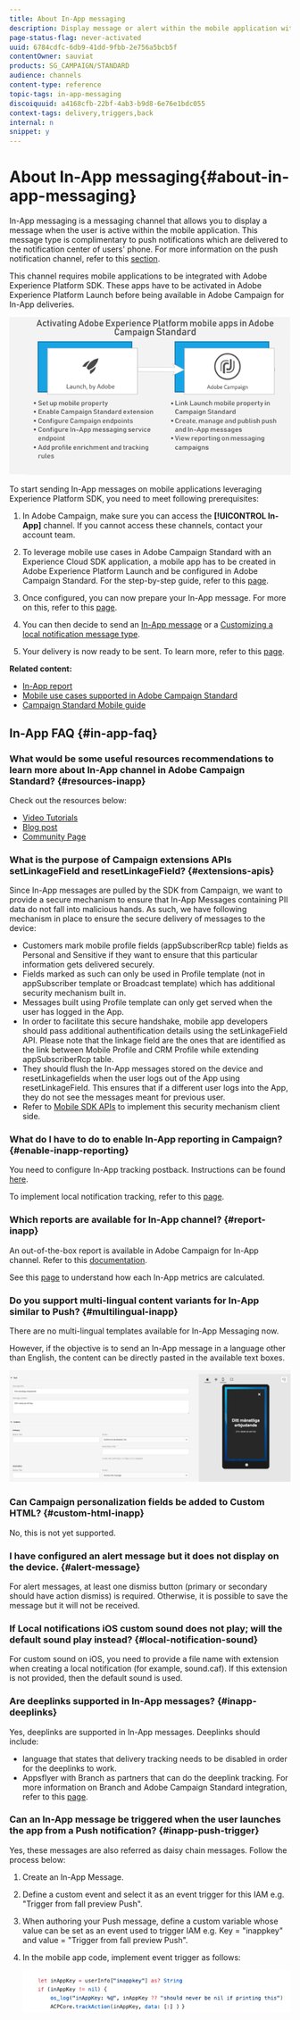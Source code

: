 ```yaml
---
title: About In-App messaging
description: Display message or alert within the mobile application with In-App messaging.
page-status-flag: never-activated
uuid: 6784cdfc-6db9-41dd-9fbb-2e756a5bcb5f
contentOwner: sauviat
products: SG_CAMPAIGN/STANDARD
audience: channels
content-type: reference
topic-tags: in-app-messaging
discoiquuid: a4168cfb-22bf-4ab3-b9d8-6e76e1bdc055
context-tags: delivery,triggers,back
internal: n
snippet: y
---
```


# About In-App messaging{#about-in-app-messaging}

In-App messaging is a messaging channel that allows you to display a message when the user is active within the mobile application. This message type is complimentary to push notifications which are delivered to the notification center of users' phone. For more information on the push notification channel, refer to this [section](../../channels/using/about-push-notifications.md).

This channel requires mobile applications to be integrated with Adobe Experience Platform SDK. These apps have to be activated in Adobe Experience Platform Launch before being available in Adobe Campaign for In-App deliveries.

![](assets/launch_campaign.png)

To start sending In-App messages on mobile applications leveraging Experience Platform SDK, you need to meet following prerequisites:

1. In Adobe Campaign, make sure you can access the **[!UICONTROL In-App]** channel. If you cannot access these channels, contact your account team.

1. To leverage mobile use cases in Adobe Campaign Standard with an Experience Cloud SDK application, a mobile app has to be created in Adobe Experience Platform Launch and be configured in Adobe Campaign Standard. For the step-by-step guide, refer to this [page](https://helpx.adobe.com/campaign/kb/configuring-app-sdk.html).

1. Once configured, you can now prepare your In-App message. For more on this, refer to this [page](../../channels/using/preparing-and-sending-an-in-app-message.md#preparing-your-in-app-message).

1. You can then decide to send an [In-App message](../../channels/using/customizing-an-in-app-message.md) or a [Customizing a local notification message type](../../channels/using/customizing-an-in-app-message.md#customizing-a-local-notification-message-type).

1. Your delivery is now ready to be sent. To learn more, refer to this [page](../../channels/using/preparing-and-sending-an-in-app-message.md#sending-your-in-app-message).

**Related content:**

* [In-App report](../../reporting/using/in-app-report.md)
* [Mobile use cases supported in Adobe Campaign Standard](https://helpx.adobe.com/campaign/kb/configure-launch-rules-acs-use-cases.html)
* [Campaign Standard Mobile guide](https://helpx.adobe.com/campaign/kb/acs-mobile.html)

## In-App FAQ {#in-app-faq}

### What would be some useful resources recommendations to learn more about In-App channel in Adobe Campaign Standard? {#resources-inapp}

Check out the resources below:

* [Video Tutorials](https://docs.adobe.com/content/help/en/campaign-standard-learn/tutorials/communication-channels/mobile/in-app/in-app-message-overview.html)
* [Blog post](https://theblog.adobe.com/get-more-out-of-the-new-in-app-message-channel-from-adobe-campaign/)
* [Community Page](https://experienceleaguecommunities.adobe.com/t5/adobe-campaign-standard/ct-p/adobe-campaign-standard-community)

### What is the purpose of Campaign extensions APIs setLinkageField and resetLinkageField? {#extensions-apis}

Since In-App messages are pulled by the SDK from Campaign, we want to provide a secure mechanism to ensure that In-App Messages containing PII data do not fall into malicious hands. As such, we have following mechanism in place to ensure the secure delivery of messages to the device:

* Customers mark mobile profile fields (appSubscriberRcp table) fields as Personal and Sensitive if they want to ensure that this particular information gets delivered securely.
* Fields marked as such can only be used in Profile template (not in appSubscriber template or Broadcast template) which has additional security mechanism built in.
* Messages built using Profile template can only get served when the user has logged in the App. 
* In order to facilitate this secure handshake, mobile app developers should pass additional authentification details using the setLinkageField API. Please note that the linkage field are the ones that are identified as the link between Mobile Profile and CRM Profile while extending appSubscriberRcp table.
* They should flush the In-App messages stored on the device and resetLinkagefields when the user logs out of the App using resetLinkageField. This ensures that if a different user logs into the App, they do not see the messages meant for previous user.
* Refer to [Mobile SDK APIs](https://aep-sdks.gitbook.io/docs/using-mobile-extensions/adobe-campaign-standard/adobe-campaign-standard-api-reference) to implement this security mechanism client side.

### What do I have to do to enable In-App reporting in Campaign? {#enable-inapp-reporting}

You need to configure In-App tracking postback. Instructions can be found [here](https://helpx.adobe.com/campaign/kb/config-app-in-launch.html#InApptrackingpostback).

To implement local notification tracking, refer to this [page](../../administration/using/local-tracking.md).

### Which reports are available for In-App channel? {#report-inapp}

An out-of-the-box report is available in Adobe Campaign for In-App channel. Refer to this [documentation](../../reporting/using/in-app-report.md).

See this [page](../../reporting/using/indicator-calculation.md#in-app-delivery) to understand how each In-App metrics are calculated.

### Do you support multi-lingual content variants for In-App similar to Push? {#multilingual-inapp}

There are no multi-lingual templates available for In-App Messaging now.

However, if the objective is to send an In-App message in a language other than English, the content can be directly pasted in the available text boxes.

![](assets/faq_inapp.png)

### Can Campaign personalization fields be added to Custom HTML? {#custom-html-inapp}

No, this is not yet supported.

### I have configured an alert message but it does not display on the device. {#alert-message}

For alert messages, at least one dismiss button (primary or secondary should have action dismiss) is required. Otherwise, it is possible to save the message but it will not be received.

### If Local notifications iOS custom sound does not play; will the default sound play instead? {#local-notification-sound}

For custom sound on iOS, you need to provide a file name with extension when creating a local notification (for example, sound.caf). If this extension is not provided, then the default sound is used.

### Are deeplinks supported in In-App messages? {#inapp-deeplinks}

Yes, deeplinks are supported in In-App messages. Deeplinks should include:

* language that states that delivery tracking needs to be disabled in order for the deeplinks to work.
* Appsflyer with Branch as partners that can do the deeplink tracking. For more information on Branch and Adobe Campaign Standard integration, refer to this [page](https://help.branch.io/using-branch/docs/adobe-campaign-standard-1).

### Can an In-App message be triggered when the user launches the app from a Push notification? {#inapp-push-trigger}

Yes, these messages are also referred as daisy chain messages. Follow the process below:

1. Create an In-App Message.

1. Define a custom event and select it as an event trigger for this IAM e.g. "Trigger from fall preview Push".

1. When authoring your Push message, define a custom variable whose value can be set as an event used to trigger IAM e.g. Key = "inappkey" and value = "Trigger from fall preview Push".

1. In the mobile app code, implement event trigger as follows:

    ![](assets/faq_inapp_2.png)
